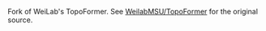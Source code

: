 Fork of WeiLab's TopoFormer. See [WeilabMSU/TopoFormer](https://github.com/WeilabMSU/TopoFormer) for the original source.